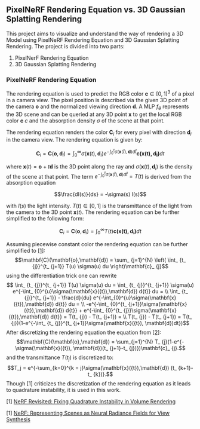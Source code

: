 ## PixelNeRF Rendering Equation vs. 3D Gaussian Splatting Rendering 
This project aims to visualize and understand the way of rendering a 3D Model using PixelNeRF Rendering Equation and 3D Gaussian Splatting Rendering. The project is divided into two parts:

1. PixelNerF Rendering Equation
2. 3D Gaussian Splatting Rendering

### PixelNeRF Rendering Equation

The rendering equation is used to predict the RGB color $\mathbf{c} \in [0,1]^{3}$ of a pixel in a camera view. The pixel position is described via the given 3D point of the camera $\mathbf{o}$ and the normalized viewing direction $\mathbf{d}$. 
A MLP $f_{\theta}$ represents the 3D scene and can be queried at any 3D point $\mathbf{x}$ to get the local RGB color $\mathbf{c}$ $c$ and the absorption density $\sigma$ of the scene at that point.

The rendering equation renders the color $\mathbf{C}_ {i}$ for every pixel with direction $\mathbf{d}_ {i}$ in the camera view. The rendering equation is given by:

$$\mathbf{C}_ {i} = \mathbf{C}(\mathbf{o},\mathbf{d}_ {i}) = \int_ {0}^{\infty} \sigma\left(\mathbf{x}(t),\mathbf{d}_ {i}\right)e^{-\int_ {0}^{t}\sigma(\mathbf{x}(\hat{t}),\mathbf{d}) d\hat{t}} \mathbf{c\left(\mathbf{x}(t),\mathbf{d}_ {i}\right)} dt$$

where $\mathbf{x}(t) = \mathbf{o} + t\mathbf{d}$ is the 3D point along the ray and $\sigma(\mathbf{x}(t),\mathbf{d}_ {i})$ is the density of the scene at that point. The term 
$e^{-\int_ {0}^{t}\sigma(\mathbf{x}(\hat{t}),\mathbf{d}) d\hat{t}} = T(t)$ is derived from the absorption equation 

$$\frac{dI(s)}{ds} = -\sigma(s) I(s)$$

 with $I(s)$ the light intensity. $T(t) \in [0,1]$ is the transmittance of the light from the camera to the 3D point $\mathbf{x}(t)$.
The rendering equation can be further simplified to the following form:

$$\mathbf{C}_ {i} = \mathbf{C}(\mathbf{o},\mathbf{d}_ {i}) = \int_ {0}^{\infty} T(t) \mathbf{c\left(\mathbf{x}(t),\mathbf{d}_ {i}\right)} dt$$

Assuming piecewise constant color the rendering equation can be further simplified to [[1]]((https://arxiv.org/abs/2310.20685)):
$$\mathbf{C}(\mathbf{o},\mathbf{d}) = \sum_ {j=1}^{N} \left( \int_ {t_ {j}}^{t_ {j+1}} T(u) \sigma(u) du \right)\mathbf{c}_ {j}$$
using the differentiation trick one can rewrite
$$ \int_ {t_ {j}}^{t_ {j+1}} T(u) \sigma(u) du =  \int_ {t_ {j}}^{t_ {j+1}} \sigma(u) e^{-\int_ {0}^{u}\sigma(\mathbf{x}({t}),\mathbf{d}) d{t}} du = \\ \int_ {t_ {j}}^{t_ {j+1}} - \frac{d}{du} e^{-\int_{0}^{u}\sigma(\mathbf{x}({t}),\mathbf{d}) d{t}} du = \\ -e^{-\int_ {0}^{t_ {j+1}}\sigma(\mathbf{x}({t}),\mathbf{d}) d{t}} + e^{-\int_ {0}^{t_ {j}}\sigma(\mathbf{x}({t}),\mathbf{d}) d{t}} = T(t_ {j}) - T(t_ {j+1}) = \\
 T(t_ {j}) - T(t_ {j+1}) = T(t_ {j})(1-e^{-\int_ {t_ {j}}^{t_ {j+1}}\sigma(\mathbf{x}({t}), \mathbf{d})dt})$$
After discretizing the rendering equation the equation from [[2]](https://arxiv.org/pdf/2003.08934):
$$\mathbf{C}(\mathbf{o},\mathbf{d}) = \sum_{j=1}^{N} T_ {j}(1-e^{-\sigma(\mathbf{x}({t}), \mathbf{d})(t_ {j+1}-t_ {j})})\mathbf{c}_ {j}.$$
and the transmittance $T(t_ {j})$ is discretized to:
$$T_j = e^{-\sum_{k=0}^{k = j}\sigma(\mathbf{x}({t}),\mathbf{d}) (t_ {k+1}-t_ {k})}.$$
Though [1] criticizes the discretization of the rendering equation as it leads to quadrature instability, it is used in this work.

[1] [NeRF Revisited: Fixing Quadrature Instability in
Volume Rendering](https://arxiv.org/abs/2310.20685)

[1] [NeRF: Representing Scenes as
Neural Radiance Fields for View Synthesis](https://arxiv.org/pdf/2003.08934)